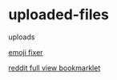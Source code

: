 # uploaded-files
uploads



[emoji fixer](https://github.com/GitEin11/uploaded-files/assets/84138811/2397621a-6927-472f-9386-44f0a3a3dec4)


[reddit full view bookmarklet](https://github.com/GitEin11/uploaded-files/assets/84138811/6d5bf464-c383-4b43-a524-17972ae5c51a)
